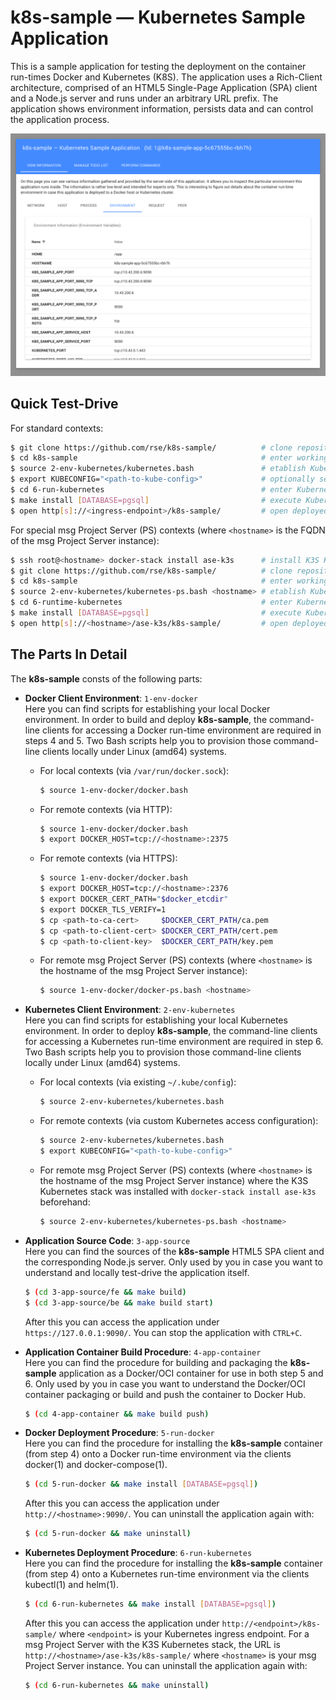 
k8s-sample &mdash; Kubernetes Sample Application
================================================

This is a sample application for testing the deployment on the
container run-times Docker and Kubernetes (K8S). The application uses a
Rich-Client architecture, comprised of an HTML5 Single-Page Application
(SPA) client and a Node.js server and runs under an arbitrary URL
prefix. The application shows environment information, persists
data and can control the application process.

![k8s-sample screenshot](screenshot.png)

Quick Test-Drive
----------------

For standard contexts:

```sh
$ git clone https://github.com/rse/k8s-sample/          # clone repository
$ cd k8s-sample                                         # enter working copy
$ source 2-env-kubernetes/kubernetes.bash               # etablish Kubernetes environment
$ export KUBECONFIG="<path-to-kube-config>"             # optionally set path to custom access config
$ cd 6-run-kubernetes                                   # enter Kubernetes deployment procedure
$ make install [DATABASE=pgsql]                         # execute Kubernetes deployment procedure
$ open http[s]://<ingress-endpoint>/k8s-sample/         # open deployed application
```

For special msg Project Server (PS) contexts (where `<hostname>` is the
FQDN of the msg Project Server instance):

```sh
$ ssh root@<hostname> docker-stack install ase-k3s      # install K3S Kubernetes distribution
$ git clone https://github.com/rse/k8s-sample/          # clone repository
$ cd k8s-sample                                         # enter working copy
$ source 2-env-kubernetes/kubernetes-ps.bash <hostname> # etablish Kubernetes environment
$ cd 6-runtime-kubernetes                               # enter Kubernetes deployment procedure
$ make install [DATABASE=pgsql]                         # execute Kubernetes deployment procedure
$ open http[s]://<hostname>/ase-k3s/k8s-sample/         # open deployed application
```

The Parts In Detail
-------------------

The **k8s-sample** consts of the following parts:

- **Docker Client Environment**: `1-env-docker`<br/>
  Here you can find scripts for establishing your local Docker
  environment. In order to build and deploy **k8s-sample**, the
  command-line clients for accessing a Docker run-time environment are
  required in steps 4 and 5. Two Bash scripts help you to provision
  those command-line clients locally under Linux (amd64) systems.

  - For local contexts (via `/var/run/docker.sock`):

    ```sh
    $ source 1-env-docker/docker.bash
    ```

  - For remote contexts (via HTTP):

    ```sh
    $ source 1-env-docker/docker.bash
    $ export DOCKER_HOST=tcp://<hostname>:2375
    ```

  - For remote contexts (via HTTPS):

    ```sh
    $ source 1-env-docker/docker.bash
    $ export DOCKER_HOST=tcp://<hostname>:2376
    $ export DOCKER_CERT_PATH="$docker_etcdir"
    $ export DOCKER_TLS_VERIFY=1
    $ cp <path-to-ca-cert>     $DOCKER_CERT_PATH/ca.pem
    $ cp <path-to-client-cert> $DOCKER_CERT_PATH/cert.pem
    $ cp <path-to-client-key>  $DOCKER_CERT_PATH/key.pem
    ```

  - For remote msg Project Server (PS) contexts (where `<hostname>` is the
    hostname of the msg Project Server instance):

    ```sh
    $ source 1-env-docker/docker-ps.bash <hostname>
    ```

- **Kubernetes Client Environment**: `2-env-kubernetes`<br/>
  Here you can find scripts for establishing your local Kubernetes
  environment. In order to deploy **k8s-sample**, the command-line
  clients for accessing a Kubernetes run-time environment are required
  in step 6. Two Bash scripts help you to provision those command-line
  clients locally under Linux (amd64) systems.

  - For local contexts (via existing `~/.kube/config`):

    ```sh
    $ source 2-env-kubernetes/kubernetes.bash
    ```

  - For remote contexts (via custom Kubernetes access configuration):

    ```sh
    $ source 2-env-kubernetes/kubernetes.bash
    $ export KUBECONFIG="<path-to-kube-config>"
    ```

  - For remote msg Project Server (PS) contexts (where `<hostname>` is the
    hostname of the msg Project Server instance) where the K3S Kubernetes
    stack was installed with `docker-stack install ase-k3s` beforehand:

    ```sh
    $ source 2-env-kubernetes/kubernetes-ps.bash <hostname>
    ```

- **Application Source Code**: `3-app-source`<br/>
  Here you can find the sources of the **k8s-sample** HTML5 SPA client and
  the corresponding Node.js server. Only used by you in case you want
  to understand and locally test-drive the application itself.

  ```sh
  $ (cd 3-app-source/fe && make build)
  $ (cd 3-app-source/be && make build start)
  ```

  After this you can access the application under `https://127.0.0.1:9090/`.
  You can stop the application with `CTRL+C`.

- **Application Container Build Procedure**: `4-app-container`<br/>
  Here you can find the procedure for building and packaging the
  **k8s-sample** application as a Docker/OCI container for use in both
  step 5 and 6. Only used by you in case you want to understand the
  Docker/OCI container packaging or build and push the container to
  Docker Hub.

  ```sh
  $ (cd 4-app-container && make build push)
  ```

- **Docker Deployment Procedure**: `5-run-docker`<br/>
  Here you can find the procedure for installing the **k8s-sample**
  container (from step 4) onto a Docker run-time environment via the
  clients docker(1) and docker-compose(1).

  ```sh
  $ (cd 5-run-docker && make install [DATABASE=pgsql])
  ```

  After this you can access the application under `http://<hostname>:9090/`.
  You can uninstall the application again with:

  ```sh
  $ (cd 5-run-docker && make uninstall)
  ```

- **Kubernetes Deployment Procedure**: `6-run-kubernetes`<br/>
  Here you can find the procedure for installing the **k8s-sample**
  container (from step 4) onto a Kubernetes run-time environment via the
  clients kubectl(1) and helm(1).

  ```sh
  $ (cd 6-run-kubernetes && make install [DATABASE=pgsql])
  ```

  After this you can access the application under `http://<endpoint>/k8s-sample/`
  where `<endpoint>` is your Kubernetes ingress endpoint. For a msg Project Server
  with the K3S Kubernetes stack, the URL is `http://<hostname>/ase-k3s/k8s-sample/`
  where `<hostname>` is your msg Project Server instance.
  You can uninstall the application again with:

  ```sh
  $ (cd 6-run-kubernetes && make uninstall)
  ```

